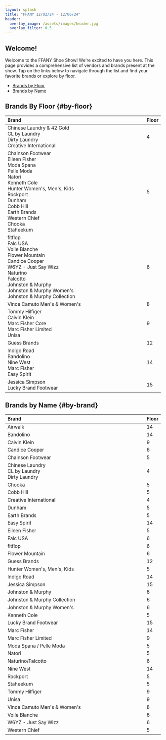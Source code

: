```yaml
---
layout: splash
title: "FFANY 12/02/24 - 12/06/24"
header:
  overlay_image: /assets/images/header.jpg
  overlay_filter: 0.5
---
```


<style>
table {
    width: 100% !important;
    border-collapse: collapse;
		font-size: 1.1em;
}

thead {
    width: 100% !important;
}

th, td {
    text-align: left;
}

th:first-child, td:first-child {
    width: 90% !important;
}

th:last-child, td:last-child {
    width: 10% !important;
}
</style>
## Welcome! 

Welcome to the FFANY Shoe Show! We're excited to have you here. This page provides a comprehensive list of vendors and brands present at the show. Tap on the links below to navigate through the list and find your favorite brands or explore by floor.

- [Brands by Floor](#by-floor)
- [Brands by Name](#by-brand)


## Brands By Floor {#by-floor}
<table style="width: 100%; border-collapse: collapse;">
    <thead style= "width: 100%;">
        <tr>
            <th>Brand</th>
            <th>Floor</th>
        </tr>
    </thead>
    <tbody>
        <tr>
            <td data-label="Brand">Chinese Laundry & 42 Gold<br>CL by Laundry<br>Dirty Laundry<br>Creative International</td>
            <td data-label="Floor">4</td>
        </tr>
        <tr>
            <td data-label="Brand">Chainson Footwear<br>Eileen Fisher<br>Moda Spana<br>Pelle Moda<br>Natori<br>Kenneth Cole<br>Hunter Women's, Men's, Kids<br>Rockport<br>Dunham<br>Cobb Hill<br>Earth Brands<br>Western Chief<br>Chooka<br>Staheekum</td>
            <td data-label="Floor">5</td>
        </tr>
        <tr>
            <td data-label="Brand">fitflop<br>Falc USA<br>Voile Blanche<br>Flower Mountain<br>Candice Cooper<br>W6YZ - Just Say Wizz<br>Naturino<br>Falcotto<br>Johnston & Murphy<br>Johnston & Murphy Women's<br>Johnston & Murphy Collection</td>
            <td data-label="Floor">6</td>
        </tr>
        <tr>
            <td data-label="Brand">Vince Camuto Men's & Women's</td>
            <td data-label="Floor">8</td>
        </tr>
        <tr>
            <td data-label="Brand">Tommy Hilfiger<br>Calvin Klein<br>Marc Fisher Core<br>Marc Fisher Limited<br>Unisa</td>
            <td data-label="Floor">9</td>
        </tr>
        <tr>
            <td data-label="Brand">Guess Brands</td>
            <td data-label="Floor">12</td>
        </tr>
        <tr>
            <td data-label="Brand">Indigo Road<br>Bandolino<br>Nine West<br>Marc Fisher<br>Easy Spirit</td>
            <td data-label="Floor">14</td>
        </tr>
        <tr>
            <td data-label="Brand">Jessica Simpson<br>Lucky Brand Footwear</td>
            <td data-label="Floor">15</td>
        </tr>
    </tbody>
</table>

## Brands by Name {#by-brand}

<table style="width: 100%; border-collapse: collapse;">
    <thead style="width: 100%;">
        <tr>
            <th>Brand</th>
            <th>Floor</th>
        </tr>
    </thead>
    <tbody>
        <tr>
            <td data-label="Brand">Airwalk</td>
            <td data-label="Floor">14</td>
        </tr>
        <tr>
            <td data-label="Brand">Bandolino</td>
            <td data-label="Floor">14</td>
        </tr>
        <tr>
            <td data-label="Brand">Calvin Klein</td>
            <td data-label="Floor">9</td>
        </tr>
        <tr>
            <td data-label="Brand">Candice Cooper</td>
            <td data-label="Floor">6</td>
        </tr>
        <tr>
            <td data-label="Brand">Chainson Footwear</td>
            <td data-label="Floor">5</td>
        </tr>
        <tr>
            <td data-label="Brand">Chinese Laundry<br>CL by Laundry<br>Dirty Laundry</td>
            <td data-label="Floor">4</td>
        </tr>
        <tr>
            <td data-label="Brand">Chooka</td>
            <td data-label="Floor">5</td>
        </tr>
        <tr>
            <td data-label="Brand">Cobb Hill</td>
            <td data-label="Floor">5</td>
        </tr>
        <tr>
            <td data-label="Brand">Creative International</td>
            <td data-label="Floor">4</td>
        </tr>
        <tr>
            <td data-label="Brand">Dunham</td>
            <td data-label="Floor">5</td>
        </tr>
        <tr>
            <td data-label="Brand">Earth Brands</td>
            <td data-label="Floor">5</td>
        </tr>
        <tr>
            <td data-label="Brand">Easy Spirit</td>
            <td data-label="Floor">14</td>
        </tr>
        <tr>
            <td data-label="Brand">Eileen Fisher</td>
            <td data-label="Floor">5</td>
        </tr>
        <tr>
            <td data-label="Brand">Falc USA</td>
            <td data-label="Floor">6</td>
        </tr>
        <tr>
            <td data-label="Brand">fitflop</td>
            <td data-label="Floor">6</td>
        </tr>
        <tr>
            <td data-label="Brand">Flower Mountain</td>
            <td data-label="Floor">6</td>
        </tr>
        <tr>
            <td data-label="Brand">Guess Brands</td>
            <td data-label="Floor">12</td>
        </tr>
        <tr>
            <td data-label="Brand">Hunter Women's, Men's, Kids</td>
            <td data-label="Floor">5</td>
        </tr>
        <tr>
            <td data-label="Brand">Indigo Road</td>
            <td data-label="Floor">14</td>
        </tr>
        <tr>
            <td data-label="Brand">Jessica Simpson</td>
            <td data-label="Floor">15</td>
        </tr>
        <tr>
            <td data-label="Brand">Johnston & Murphy</td>
            <td data-label="Floor">6</td>
        </tr>
        <tr>
            <td data-label="Brand">Johnston & Murphy Collection</td>
            <td data-label="Floor">6</td>
        </tr>
        <tr>
            <td data-label="Brand">Johnston & Murphy Women's</td>
            <td data-label="Floor">6</td>
        </tr>
        <tr>
            <td data-label="Brand">Kenneth Cole</td>
            <td data-label="Floor">5</td>
        </tr>
        <tr>
            <td data-label="Brand">Lucky Brand Footwear</td>
            <td data-label="Floor">15</td>
        </tr>
        <tr>
            <td data-label="Brand">Marc Fisher</td>
            <td data-label="Floor">14</td>
        </tr>
        <tr>
            <td data-label="Brand">Marc Fisher Limited</td>
            <td data-label="Floor">9</td>
        </tr>
        <tr>
            <td data-label="Brand">Moda Spana / Pelle Moda</td>
            <td data-label="Floor">5</td>
        </tr>
        <tr>
            <td data-label="Brand">Natori</td>
            <td data-label="Floor">5</td>
        </tr>
        <tr>
            <td data-label="Brand">Naturino/Falcotto</td>
            <td data-label="Floor">6</td>
        </tr>
        <tr>
            <td data-label="Brand">Nine West</td>
            <td data-label="Floor">14</td>
        </tr>
        <tr>
            <td data-label="Brand">Rockport</td>
            <td data-label="Floor">5</td>
        </tr>
        <tr>
            <td data-label="Brand">Staheekum</td>
            <td data-label="Floor">5</td>
        </tr>
        <tr>
            <td data-label="Brand">Tommy Hilfiger</td>
            <td data-label="Floor">9</td>
        </tr>
        <tr>
            <td data-label="Brand">Unisa</td>
            <td data-label="Floor">9</td>
        </tr>
        <tr>
            <td data-label="Brand">Vince Camuto Men's & Women's</td>
            <td data-label="Floor">8</td>
        </tr>
        <tr>
            <td data-label="Brand">Voile Blanche</td>
            <td data-label="Floor">6</td>
        </tr>
        <tr>
            <td data-label="Brand">W6YZ - Just Say Wizz</td>
            <td data-label="Floor">6</td>
        </tr>
        <tr>
            <td data-label="Brand">Western Chief</td>
            <td data-label="Floor">5</td>
        </tr>
    </tbody>
</table>
